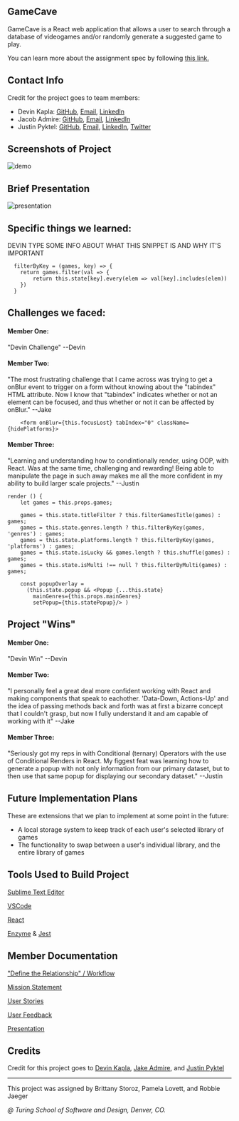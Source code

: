 ## GameCave
GameCave is a React web application that allows a user to search through a database of videogames and/or randomly generate a suggested game to play. 

You can learn more about the assignment spec by following [this link.](http://frontend.turing.io/projects/whateverly.html)

## Contact Info
Credit for the project goes to team members:
- Devin Kapla: [GitHub](https://github.com/DekayHaHa),
              [Email](mailto:DevinKapla@gamil.com),
              [LinkedIn](https://www.linkedin.com/in/devin-kapla/)
- Jacob Admire: [GitHub](https://github.com/JakeAdmire), 
                [Email](mailto:JakeAdmire1@gmail.com),
                [LinkedIn](https://www.linkedin.com/in/jakeadmire/)
- Justin Pyktel: [GitHub](https://github.com/SiimonStark), 
                [Email](mailto:SiimonStark@gmail.com),
                [LinkedIn](https://www.linkedin.com/in/justinpyktel/),
                [Twitter](https://twitter.com/SiimonStark)
                
## Screenshots of Project

 ![demo](https://user-images.githubusercontent.com/23123990/53147491-f41c2e00-3564-11e9-855a-c4bb272f36a0.gif)

## Brief Presentation

 ![presentation](https://user-images.githubusercontent.com/23123990/53151649-f97f7580-3570-11e9-90f8-62d905cce6cd.gif)

## Specific things we learned:
DEVIN TYPE SOME INFO ABOUT WHAT THIS SNIPPET IS AND WHY IT'S IMPORTANT
```
  filterByKey = (games, key) => {
    return games.filter(val => {
        return this.state[key].every(elem => val[key].includes(elem))
    })
  } 
```
## Challenges we faced:
#### Member One:
"Devin Challenge" --Devin
#### Member Two:
"The most frustrating challenge that I came across was trying to get a onBlur event to trigger on a form without
knowing about the "tabindex" HTML attribute. Now I know that "tabindex" indicates whether or not an element can be focused,
and thus whether or not it can be affected by onBlur." --Jake
```
    <form onBlur={this.focusLost} tabIndex="0" className={hidePlatforms}>
```
#### Member Three:
"Learning and understanding how to condintionally render, using OOP, with React. Was at the same time, challenging and rewarding! Being able to manipulate the page in such away makes me all the more confident in my ability to build larger scale projects." --Justin
```
render () {
    let games = this.props.games;

    games = this.state.titleFilter ? this.filterGamesTitle(games) : games;
    games = this.state.genres.length ? this.filterByKey(games, 'genres') : games;
    games = this.state.platforms.length ? this.filterByKey(games, 'platforms') : games;
    games = this.state.isLucky && games.length ? this.shuffle(games) : games;
    games = this.state.isMulti !== null ? this.filterByMulti(games) : games;

    const popupOverlay = 
      (this.state.popup && <Popup {...this.state}
        mainGenres={this.props.mainGenres}
        setPopup={this.statePopup}/> )
```
## Project "Wins"
#### Member One:
"Devin Win" --Devin
#### Member Two:
"I personally feel a great deal more confident working with React and making components that speak to eachother. 'Data-Down, Actions-Up' and the idea of passing methods back and forth was at first a bizarre concept that I couldn't grasp, but now I fully understand it and am capable of working with it" --Jake
#### Member Three:
"Seriously got my reps in with Conditional (ternary) Operators with the use of Conditional Renders in React. My figgest feat was learning how to generate a popup with not only information from our primary dataset, but to then use that same popup for displaying our secondary dataset." --Justin

## Future Implementation Plans
These are extensions that we plan to implement at some point in the future:
- A local storage system to keep track of each user's selected library of games
- The functionality to swap between a user's individual library, and the entire library of games

## Tools Used to Build Project
[Sublime Text Editor](https://www.sublimetext.com/)

[VSCode](https://code.visualstudio.com/)

[React](https://reactjs.org/)

[Enzyme](https://airbnb.io/enzyme/) & [Jest](https://airbnb.io/enzyme/docs/guides/jest.html)

## Member Documentation
["Define the Relationship" / Workflow](https://github.com/JakeAdmire/game-shelf/blob/master/Resources/Notes/Dtr-Workflow.md)

[Mission Statement](https://github.com/JakeAdmire/game-shelf/blob/master/Resources/Notes/Mission.md)

[User Stories](https://github.com/JakeAdmire/game-shelf/blob/master/Resources/Notes/User-Stories.md)

[User Feedback](https://github.com/JakeAdmire/game-shelf/blob/master/Resources/Notes/User_Feedback.md)

[Presentation](https://my.visme.co/projects/mxngjwzw-gamecave)

## Credits
Credit for this project goes to [Devin Kapla](https://github.com/DekayHaHa), [Jake Admire](https://github.com/JakeAdmire), and [Justin Pyktel](https://github.com/SiimonStark)

---
This project was assigned by Brittany Storoz, Pamela Lovett, and Robbie Jaeger 

*@ Turing School of Software and Design, Denver, CO.*
